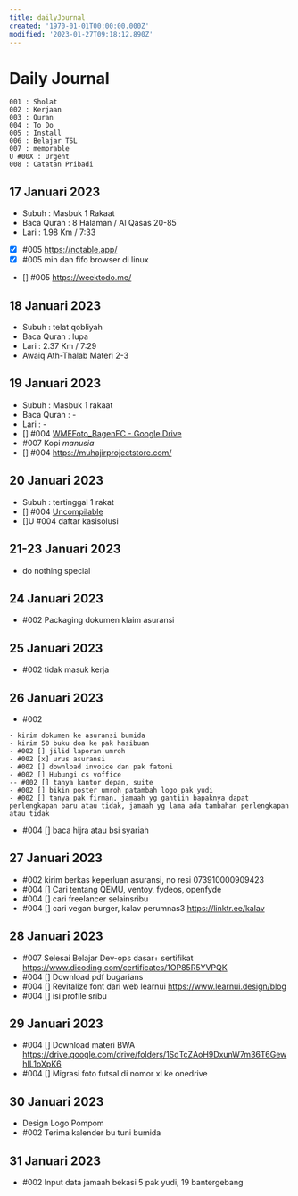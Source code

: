 ```yaml
---
title: dailyJournal
created: '1970-01-01T00:00:00.000Z'
modified: '2023-01-27T09:18:12.890Z'
---
```


# Daily Journal

```
001 : Sholat
002 : Kerjaan
003 : Quran
004 : To Do
005 : Install
006 : Belajar TSL
007 : memorable
U #00X : Urgent
008 : Catatan Pribadi
```

## 17 Januari 2023

- Subuh : Masbuk 1 Rakaat
- Baca Quran : 8 Halaman / Al Qasas 20-85
- Lari : 1.98 Km / 7:33
- [x] #005 https://notable.app/ 
- [x] #005 min dan fifo browser di linux
- [] #005 https://weektodo.me/

## 18 Januari 2023

- Subuh : telat qobliyah
- Baca Quran : lupa
- Lari : 2.37 Km / 7:29
- Awaiq Ath-Thalab Materi 2-3

## 19 Januari 2023

- Subuh : Masbuk 1 rakaat
- Baca Quran : -
- Lari : -
- [] #004 [WMEFoto_BagenFC - Google Drive](https://drive.google.com/drive/folders/18b1Lo-7wACvIhWJnDABbOzfkSi897Vb7)
- #007 Kopi *manusia* 
- [] #004 https://muhajirprojectstore.com/

## 20 Januari 2023

- Subuh : tertinggal 1 rakat
- [] #004 [Uncompilable](https://uncompilable.com/)
- []U #004 daftar kasisolusi

## 21-23 Januari 2023

- do nothing special

## 24 Januari 2023

- #002 Packaging dokumen klaim asuransi

## 25 Januari 2023

- #002 tidak masuk kerja

## 26 Januari 2023

- #002
```
- kirim dokumen ke asuransi bumida
- kirim 50 buku doa ke pak hasibuan
- #002 [] jilid laporan umroh
- #002 [x] urus asuransi
- #002 [] download invoice dan pak fatoni
- #002 [] Hubungi cs voffice
-- #002 [] tanya kantor depan, suite 
- #002 [] bikin poster umroh patambah logo pak yudi
- #002 [] tanya pak firman, jamaah yg gantiin bapaknya dapat perlengkapan baru atau tidak, jamaah yg lama ada tambahan perlengkapan atau tidak
```
- #004 [] baca hijra atau bsi syariah

## 27 Januari 2023

- #002 kirim berkas keperluan asuransi, no resi 073910000909423
- #004 [] Cari tentang QEMU, ventoy, fydeos, openfyde
- #004 [] cari freelancer selainsribu
- #004 [] cari vegan burger, kalav perumnas3 https://linktr.ee/kalav

## 28 Januari 2023

- #007 Selesai Belajar Dev-ops dasar+ sertifikat https://www.dicoding.com/certificates/1OP85R5YVPQK
- #004 [] Download pdf bugarians
- #004 [] Revitalize font dari web learnui https://www.learnui.design/blog
- #004 [] isi profile sribu

## 29 Januari 2023

- #004 [] Download materi BWA https://drive.google.com/drive/folders/1SdTcZAoH9DxunW7m36T6GewhIL1oXpK6
- #004 [] Migrasi foto futsal di nomor xl ke onedrive

## 30 Januari 2023

- Design Logo Pompom
- #002 Terima kalender bu tuni bumida

## 31 Januari 2023

- #002 Input data jamaah bekasi 5 pak yudi, 19 bantergebang
